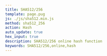 ```yaml
---
title: SHA512/256
template: page.pug
js: ./js/sha512.min.js
method: sha512_256
action: Hash
auto_update: true
hex_input: true
description: SHA512/256 online hash function
keywords: SHA512/256,online,hash
---
```

